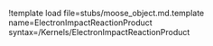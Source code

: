 !template load file=stubs/moose_object.md.template name=ElectronImpactReactionProduct syntax=/Kernels/ElectronImpactReactionProduct